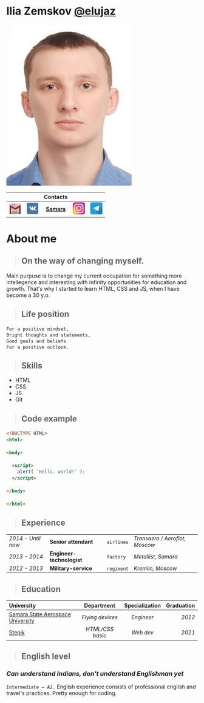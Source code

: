 # Ilia Zemskov [@elujaz](https://github.com/elujaz "GitHub")

<img src="imgMD/avatar.jpg" alt="Ilia Zemskov" width="330">

|   |   |Contacts|   |   |
|:---|---:|:---:|:---|---:|
|[![gmail](/imgMD/gmail.png)](elujaz.i.a@gmail.com "Email") | [![vk](/imgMD/vk.png)](https://vk.com/ilya_zemskov "VK") |[**Samara**](https://www.google.com/maps/place/Samara,+Samara+Oblast/@53.2605796,49.9179003,10z/data=!3m1!4b1!4m5!3m4!1s0x416618e22bd879d3:0xba95cda9bb3a030b!8m2!3d53.203772!4d50.1606382 "Samara")| [![instagram](/imgMD/instagram.png)](https://www.instagram.com/eluja.z/ "Instagram")|[![telegram](/imgMD/telegram.png)](https://t.me/eluja "Telegram")|

# About me

> ## On the way of changing myself.

Main purpuse is to change my current occupation for something more intellegence and interesting with infinity opportunities for education and growth. That's why I started to learn HTML, CSS and JS, when I have become a 30 y.o.

> ## Life position

``` 
For a positive mindset,
Bright thoughts and statements,
Good goals and beliefs
For a positive outlook.
```

> ## Skills

- HTML 
- CSS
- JS
- Git

> ## Code example

```html
<!DOCTYPE HTML>
<html>

<body>

  <script>
    alert( 'Hello, world!' );
  </script>

</body>

</html>
```

> ## Experience

|   |   |   |   |
|---|---|---|---|
|_2014 - Until now_|**Senior attendant**|`airlines`| *Transaero / Aeroflot, Moscow*|
|*2013 - 2014*|**Engineer-technologist**|`factory`| *Metallist, Samara*
|*2012 - 2013*|**Military-service**|`regiment`| *Kremlin, Moscow*|

> ## Education

|University|Department|Specialization|Graduation|
|:---|:---:|:---:|---:|
|[Samara State Aerospace University](https://ssau.ru "Samara University")|*Flying devices*|*Engineer*|*2012*|
|[Stepik](https://stepik.org "Stepik")|*HTML/CSS basic*|*Web dev*|*2021*|

> ## English level

### *Can understand Indians, don't understand Englishman yet*

`Intermediate — A2.` English experience consists of professional english and travel's practices. Pretty enough for coding.